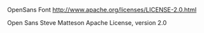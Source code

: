 OpenSans Font
http://www.apache.org/licenses/LICENSE-2.0.html

Open Sans
Steve Matteson
Apache License, version 2.0
